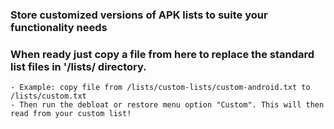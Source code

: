 ### Store customized versions of APK lists to suite your functionality needs

### When ready just copy a file from here to replace the standard list files in '/lists/ directory. 
```
- Example: copy file from /lists/custom-lists/custom-android.txt to /lists/custom.txt
- Then run the debloat or restore menu option "Custom". This will then read from your custom list!
```